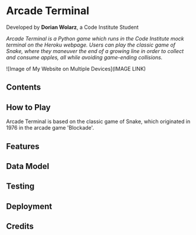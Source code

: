 # Arcade Terminal
Developed by **Dorian Wolarz**, a Code Institute Student

*Arcade Terminal is a Python game which runs in the Code Institute mock terminal on the Heroku webpage. Users can play the classic game of Snake, where they maneuver the end of a growing line in order to collect and consume apples, all while avoiding game-ending collisions.*

![Image of My Website on Multiple Devices](IMAGE LINK)

## Contents

## How to Play

Arcade Terminal is based on the classic game of Snake, which originated in 1976 in the arcade game 'Blockade'.

## Features

## Data Model

## Testing

## Deployment

## Credits